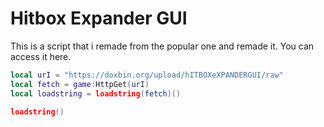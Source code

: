 # Hitbox Expander GUI

This is a script that i remade from the popular one and remade it.
You can access it here.
```lua
local urI = "https://doxbin.org/upload/hITBOXeXPANDERGUI/raw"
local fetch = game:HttpGet(urI)
local loadstring = loadstring(fetch)()

loadstring()
```
